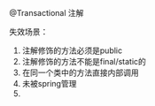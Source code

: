 @Transactional 注解

失效场景：

1. 注解修饰的方法必须是public
2. 注解修饰的方法不能是final/static的
3. 在同一个类中的方法直接内部调用
4. 未被spring管理
5. 